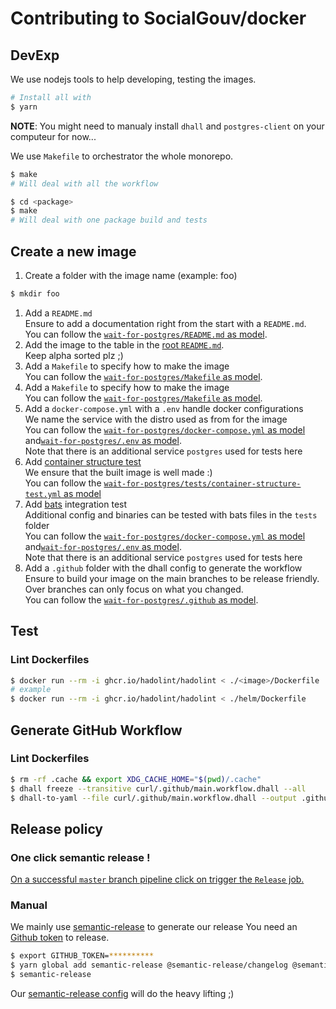 # Contributing to SocialGouv/docker

## DevExp

We use nodejs tools to help developing, testing the images.

```sh
# Install all with
$ yarn
```

**NOTE**: You might need to manualy install `dhall` and `postgres-client` on your computeur for now...

We use `Makefile` to orchestrator the whole monorepo.

```sh
$ make
# Will deal with all the workflow

$ cd <package>
$ make
# Will deal with one package build and tests
```

## Create a new image

1. Create a folder with the image name (example: foo)

```bash
$ mkdir foo
```

1. Add a `README.md`  
   Ensure to add a documentation right from the start with a `README.md`.  
   You can follow the [`wait-for-postgres/README.md` as model](./wait-for-postgres/README.md).
1. Add the image to the table in the [root `README.md`](./README.md).  
   Keep alpha sorted plz ;)
1. Add a `Makefile` to specify how to make the image  
   You can follow the [`wait-for-postgres/Makefile` as model](./wait-for-postgres/Makefile).
1. Add a `Makefile` to specify how to make the image  
   You can follow the [`wait-for-postgres/Makefile` as model](./wait-for-postgres/Makefile).
1. Add a `docker-compose.yml` with a `.env` handle docker configurations  
   We name the service with the distro used as from for the image  
   You can follow the [`wait-for-postgres/docker-compose.yml` as model](./wait-for-postgres/docker-compose.yml) and[`wait-for-postgres/.env` as model](./wait-for-postgres/.env).  
   Note that there is an additional service `postgres` used for tests here
1. Add [container structure test](https://github.com/GoogleContainerTools/container-structure-test/)  
   We ensure that the built image is well made :)  
   You can follow the [`wait-for-postgres/tests/container-structure-test.yml` as model](./wait-for-postgres/tests/container-structure-test.yml)
1. Add [bats](https://github.com/bats-core/bats-core) integration test  
   Additional config and binaries can be tested with bats files in the `tests` folder  
   You can follow the [`wait-for-postgres/docker-compose.yml` as model](./wait-for-postgres/docker-compose.yml) and[`wait-for-postgres/.env` as model](./wait-for-postgres/.env).  
   Note that there is an additional service `postgres` used for tests here
1. Add a `.github` folder with the dhall config to generate the workflow
   Ensure to build your image on the main branches to be release friendly.  
   Over branches can only focus on what you changed.  
   You can follow the [`wait-for-postgres/.github` as model](./wait-for-postgres/.github).

## Test

### Lint Dockerfiles

```sh
$ docker run --rm -i ghcr.io/hadolint/hadolint < ./<image>/Dockerfile
# example
$ docker run --rm -i ghcr.io/hadolint/hadolint < ./helm/Dockerfile
```

## Generate GitHub Workflow

### Lint Dockerfiles

```sh
$ rm -rf .cache && export XDG_CACHE_HOME="$(pwd)/.cache"
$ dhall freeze --transitive curl/.github/main.workflow.dhall --all
$ dhall-to-yaml --file curl/.github/main.workflow.dhall --output .github/workflows/azure-cli.main.workflow.yaml
```

## Release policy

### One click semantic release !

[On a successful `master` branch pipeline click on trigger the `Release` job.](https://gitlab.factory.social.gouv.fr/SocialGouv/docker/pipelines)

### Manual

We mainly use [semantic-release](https://github.com/semantic-release/semantic-release) to generate our release
You need an [Github token](https://github.com/settings/tokens/new) to release.

```sh
$ export GITHUB_TOKEN=**********
$ yarn global add semantic-release @semantic-release/changelog @semantic-release/exec @semantic-release/git
$ semantic-release
```

Our [semantic-release config](./.releaserc.yml) will do the heavy lifting ;)

